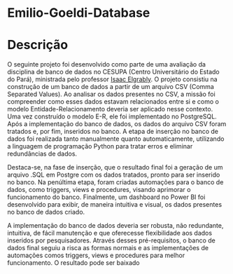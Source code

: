 # Emilio-Goeldi-Database
<h1>Descrição</h1>
<p>
  O seguinte projeto foi desenvolvido como parte de uma avaliação da disciplina de banco de dados no CESUPA (Centro Universitário do Estado do Pará), ministrada pelo professor <a href="https://www.linkedin.com/in/isaac-elgrably-8a3440115/">Isaac Elgrably</a>. O projeto consistiu na construção de um banco de dados a partir de um arquivo CSV (Comma Separated Values). Ao analisar os dados presentes no CSV, a missão foi compreender como esses dados estavam relacionados entre si e como o modelo Entidade-Relacionamento deveria ser aplicado nesse contexto. Uma vez construído o modelo E-R, ele foi implementado no PostgreSQL. Após a implementação do banco de dados, os dados do arquivo CSV foram tratados e, por fim, inseridos no banco. A etapa de inserção no banco de dados foi realizada tanto manualmente quanto automaticamente, utilizando a linguagem de programação Python para tratar erros e eliminar redundâncias de dados.

Destaca-se, na fase de inserção, que o resultado final foi a geração de um arquivo .SQL em Postgre com os dados tratados, pronto para ser inserido no banco. Na penúltima etapa, foram criadas automações para o banco de dados, como triggers, views e procedures, visando aprimorar o funcionamento do banco. Finalmente, um dashboard no Power BI foi desenvolvido para exibir, de maneira intuitiva e visual, os dados presentes no banco de dados criado.
  
  A implementação do banco de dados deveria ser robusta, não redundante, intuitiva, de fácil manutenção e que oferecesse flexibilidade aos dados inseridos por pesquisadores. Através desses pré-requisitos, o banco de dados final seguiu a risca as formas normais e as implementações de automações comos triggers, views e procedures para melhor funcionamento. O resultado pode ser baixado 
  
</p>



